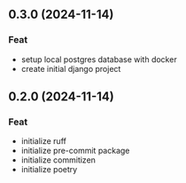 ## 0.3.0 (2024-11-14)

### Feat

- setup local postgres database with docker
- create initial django project

## 0.2.0 (2024-11-14)

### Feat

- initialize ruff
- initialize pre-commit package
- initialize commitizen
- initialize poetry
